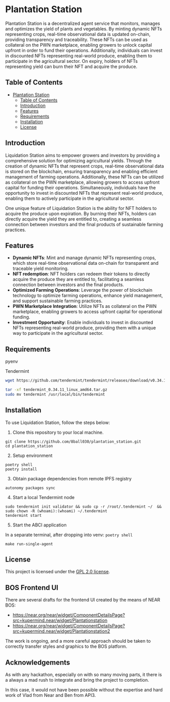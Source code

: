 # Plantation Station

Plantation Station is a decentralized agent service that monitors, manages and optimizes the yield of plants and vegetables. By minting dynamic NFTs representing crops, real-time observational data is updated on-chain, providing transparency and traceability. These NFTs can be used as collateral on the PWN marketplace, enabling growers to unlock capital upfront in order to fund their operations. Additionally, individuals can invest in discounted NFTs representing real-world produce, enabling them to participate in the agricultural sector. On expiry, holders of NFTs representing yield can burn their NFT and acquire the produce. 

## Table of Contents

- [Plantation Station](#plantation-station)
  - [Table of Contents](#table-of-contents)
  - [Introduction](#introduction)
  - [Features](#features)
  - [Requirements](#requirements)
  - [Installation](#installation)
  - [License](#license)

## Introduction

Liquidation Station aims to empower growers and investors by providing a comprehensive solution for optimizing agricultural yields. Through the creation of dynamic NFTs that represent crops, real-time observational data is stored on the blockchain, ensuring transparency and enabling efficient management of farming operations. Additionally, these NFTs can be utilized as collateral on the PWN marketplace, allowing growers to access upfront capital for funding their operations. Simultaneously, individuals have the opportunity to invest in discounted NFTs that represent real-world produce, enabling them to actively participate in the agricultural sector.

One unique feature of Liquidation Station is the ability for NFT holders to acquire the produce upon expiration. By burning their NFTs, holders can directly acquire the yield they are entitled to, creating a seamless connection between investors and the final products of sustainable farming practices.

## Features

- **Dynamic NFTs**: Mint and manage dynamic NFTs representing crops, which store real-time observational data on-chain for transparent and traceable yield monitoring.
- **NFT redemption**: NFT holders can redeem their tokens to directly acquire the produce they are entitled to, facilitating a seamless connection between investors and the final products.
- **Optimized Farming Operations**: Leverage the power of blockchain technology to optimize farming operations, enhance yield management, and support sustainable farming practices.
-  **PWN Marketplace Integration**: Utilize NFTs as collateral on the PWN marketplace, enabling growers to access upfront capital for operational funding.
- **Investment Opportunity**: Enable individuals to invest in discounted NFTs representing real-world produce, providing them with a unique way to participate in the agricultural sector.

## Requirements

pyenv

Tendermint
```bash
wget https://github.com/tendermint/tendermint/releases/download/v0.34.11/tendermint_0.34.11_linux_amd64.tar.gz

tar -xf tendermint_0.34.11_linux_amd64.tar.gz
sudo mv tendermint /usr/local/bin/tendermint
```

## Installation

To use Liquidation Station, follow the steps below:

1. Clone this repository to your local machine.

```shell
git clone https://github.com/8ball030/plantation_station.git
cd plantation_station
```

2. Setup environment
```shell
poetry shell
poetry install
```

3. Obtain package dependencies from remote IPFS registry
```shell
autonomy packages sync
```

4. Start a local Tendermint node

```shell
sudo tendermint init validator && sudo cp -r /root/.tendermint ~/  && sudo chown -R (whoami):(whoami) ~/.tendermint
tendermint start
```

5. Start the ABCI application

In a separate terminal, after dropping into venv: `poetry shell`

```shell
make run-single-agent
```


## License

This project is licensed under the [GPL 2.0 license](./LICENSE).

## BOS Frontend UI
There are several drafts for the frontend UI created by the means of NEAR BOS:
- https://near.org/near/widget/ComponentDetailsPage?src=kupermind.near/widget/Plantationstation
- https://near.org/near/widget/ComponentDetailsPage?src=kupermind.near/widget/Plantationstation2

The work is ongoing, and a more careful approach should be taken to correctly transfer styles and graphics to the BOS platform. 

## Acknowledgements
As with any hackathon, especially on with so many moving parts, it there is a always a mad rush to integrate and bring the project to completion.

In this case, it would not have been possible without the expertise and hard work of Vlad from Near and Ben from API3.
